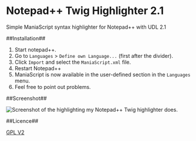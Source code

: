 Notepad++ Twig Highlighter 2.1
==============================

Simple ManiaScript syntax highlighter for Notepad++ with UDL 2.1

##Installation##

1. Start notepad++.
2. Go to `Languages` > `Define own Language...` (first after the divider).
3. Click `Import` and select the `ManiaScript.xml` file.
4. Restart Notepad++
5. ManiaScript is now available in the user-defined section in the `Languages` menu.
6. Feel free to point out problems.

##Screenshot##

![Screenshot of the highlighting my Notepad++ Twig highlighter does.](http://i.imgur.com/EXOQ3gP.png)

##Licence##

[GPL V2](https://github.com/Banane9/notepadplusplus-maniascript/blob/master/LICENSE.md)
